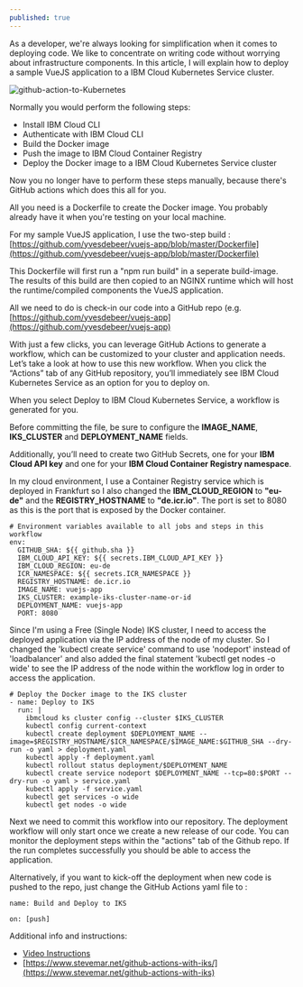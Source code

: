 ```yaml
---
published: true
---
```

As a developer, we're always looking for simplification when it comes to deploying code.
We like to concentrate on writing code without worrying about infrastructure components.
In this article, I will explain how to deploy a sample VueJS application to a IBM Cloud Kubernetes Service cluster.

![github-action-to-Kubernetes]({{site.baseurl}}/images/github-action-to-Kubernetes.jpg)

Normally you would perform the following steps:
- Install IBM Cloud CLI
- Authenticate with IBM Cloud CLI
- Build the Docker image
- Push the image to IBM Cloud Container Registry
- Deploy the Docker image to a IBM Cloud Kubernetes Service cluster

Now you no longer have to perform these steps manually, because there's GitHub actions which does this all for you.

All you need is a Dockerfile to create the Docker image. You probably already have it when you're testing on your local machine.

For my sample VueJS application, I use the two-step build : [https://github.com/yvesdebeer/vuejs-app/blob/master/Dockerfile](https://github.com/yvesdebeer/vuejs-app/blob/master/Dockerfile)

This Dockerfile will first run a "npm run build" in a seperate build-image.
The results of this build are then copied to an NGINX runtime which will host the runtime/compiled components the VueJS application.

All we need to do is check-in our code into a GitHub repo (e.g. [https://github.com/yvesdebeer/vuejs-app](https://github.com/yvesdebeer/vuejs-app)

With just a few clicks, you can leverage GitHub Actions to generate a workflow, which can be customized to your cluster and application needs.
Let’s take a look at how to use this new workflow. When you click the “Actions” tab of any GitHub repository, you’ll immediately see IBM Cloud Kubernetes Service as an option for you to deploy on.

When you select Deploy to IBM Cloud Kubernetes Service, a workflow is generated for you.

Before committing the file, be sure to configure the **IMAGE_NAME**, **IKS_CLUSTER** and **DEPLOYMENT_NAME** fields.

Additionally, you’ll need to create two GitHub Secrets, one for your **IBM Cloud API key** and one for your **IBM Cloud Container Registry namespace**.

In my cloud environment, I use a Container Registry service which is deployed in Frankfurt so I also changed the **IBM_CLOUD_REGION** to **"eu-de"** and the **REGISTRY_HOSTNAME** to **"de.icr.io"**.
The port is set to 8080 as this is the port that is exposed by the Docker container.

	# Environment variables available to all jobs and steps in this workflow
	env:
	  GITHUB_SHA: ${{ github.sha }}
	  IBM_CLOUD_API_KEY: ${{ secrets.IBM_CLOUD_API_KEY }}
	  IBM_CLOUD_REGION: eu-de
	  ICR_NAMESPACE: ${{ secrets.ICR_NAMESPACE }}
	  REGISTRY_HOSTNAME: de.icr.io
	  IMAGE_NAME: vuejs-app
	  IKS_CLUSTER: example-iks-cluster-name-or-id
	  DEPLOYMENT_NAME: vuejs-app
	  PORT: 8080
	  
Since I'm using a Free (Single Node) IKS cluster, I need to access the deployed application via the IP address of the node of my cluster. So I changed the 'kubectl create service' command to use  'nodeport' instead of 'loadbalancer' and also added the final statement 'kubectl get nodes -o wide' to see the IP address of the node within the workflow log in order to access the application.

	# Deploy the Docker image to the IKS cluster
    - name: Deploy to IKS
      run: |
        ibmcloud ks cluster config --cluster $IKS_CLUSTER
        kubectl config current-context
        kubectl create deployment $DEPLOYMENT_NAME --image=$REGISTRY_HOSTNAME/$ICR_NAMESPACE/$IMAGE_NAME:$GITHUB_SHA --dry-run -o yaml > deployment.yaml
        kubectl apply -f deployment.yaml
        kubectl rollout status deployment/$DEPLOYMENT_NAME
        kubectl create service nodeport $DEPLOYMENT_NAME --tcp=80:$PORT --dry-run -o yaml > service.yaml
        kubectl apply -f service.yaml
        kubectl get services -o wide
        kubectl get nodes -o wide

Next we need to commit this workflow into our repository.
The deployment workflow will only start once we create a new release of our code.
You can monitor the deployment steps within the "actions" tab of the Github repo.
If the run completes successfully you should be able to access the application.

Alternatively, if you want to kick-off the deployment when new code is pushed to the repo, just change the GitHub Actions yaml file to :

	name: Build and Deploy to IKS

	on: [push]

Additional info and instructions:
- [Video Instructions](https://youtu.be/r5hyAmuNHyE)
- [https://www.stevemar.net/github-actions-with-iks/](https://www.stevemar.net/github-actions-with-iks)
